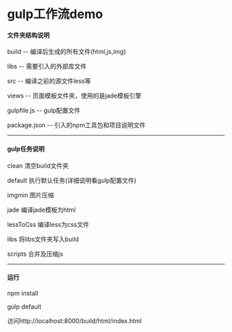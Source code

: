 # gulp工作流demo

#### **文件夹结构说明**

build -- 编译后生成的所有文件(html,js,img)  

libs -- 需要引入的外部库文件  

src -- 编译之前的源文件less等

views -- 页面模板文件夹，使用的是jade模板引擎

gulpfile.js -- gulp配置文件

package.json -- 引入的npm工具包和项目说明文件


----------


#### **gulp任务说明**
clean 清空build文件夹

default 执行默认任务(详细说明看gulp配置文件)

imgmin 图片压缩

jade 编译jade模板为html

lessToCss 编译less为css文件

libs 将libs文件夹写入build

scripts 合并及压缩js


----------

#### **运行**
npm install

gulp default

访问http://localhost:8000/build/html/index.html
